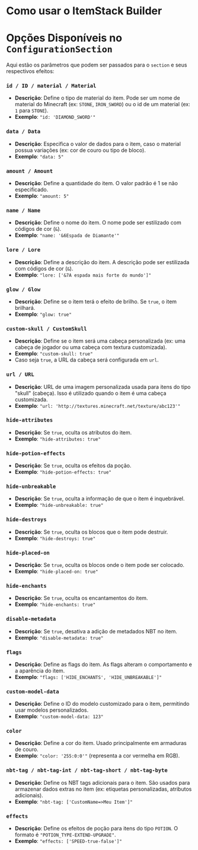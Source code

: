 # Como usar o ItemStack Builder

# Opções Disponíveis no `ConfigurationSection`

Aqui estão os parâmetros que podem ser passados para o `section` e seus respectivos efeitos:

### `id / ID / material / Material`
- **Descrição**: Define o tipo de material do item. Pode ser um nome de material do Minecraft (ex: `STONE`, `IRON_SWORD`) ou o id de um material (ex: `1` para `STONE`).
- **Exemplo**: `"id: 'DIAMOND_SWORD'"`

### `data / Data`
- **Descrição**: Especifica o valor de dados para o item, caso o material possua variações (ex: cor de couro ou tipo de bloco).
- **Exemplo**: `"data: 5"`

### `amount / Amount`
- **Descrição**: Define a quantidade do item. O valor padrão é 1 se não especificado.
- **Exemplo**: `"amount: 5"`

### `name / Name`
- **Descrição**: Define o nome do item. O nome pode ser estilizado com códigos de cor (`&`).
- **Exemplo**: `"name: '&6Espada de Diamante'"`

### `lore / Lore`
- **Descrição**: Define a descrição do item. A descrição pode ser estilizada com códigos de cor (`&`).
- **Exemplo**: `"lore: ['&7A espada mais forte do mundo']"`

### `glow / Glow`
- **Descrição**: Define se o item terá o efeito de brilho. Se `true`, o item brilhará.
- **Exemplo**: `"glow: true"`

### `custom-skull / CustomSkull`
- **Descrição**: Define se o item será uma cabeça personalizada (ex: uma cabeça de jogador ou uma cabeça com textura customizada).
- **Exemplo**: `"custom-skull: true"`
- Caso seja `true`, a URL da cabeça será configurada em `url`.

### `url / URL`
- **Descrição**: URL de uma imagem personalizada usada para itens do tipo "skull" (cabeça). Isso é utilizado quando o item é uma cabeça customizada.
- **Exemplo**: `"url: 'http://textures.minecraft.net/texture/abc123'"`

### `hide-attributes`
- **Descrição**: Se `true`, oculta os atributos do item.
- **Exemplo**: `"hide-attributes: true"`

### `hide-potion-effects`
- **Descrição**: Se `true`, oculta os efeitos da poção.
- **Exemplo**: `"hide-potion-effects: true"`

### `hide-unbreakable`
- **Descrição**: Se `true`, oculta a informação de que o item é inquebrável.
- **Exemplo**: `"hide-unbreakable: true"`

### `hide-destroys`
- **Descrição**: Se `true`, oculta os blocos que o item pode destruir.
- **Exemplo**: `"hide-destroys: true"`

### `hide-placed-on`
- **Descrição**: Se `true`, oculta os blocos onde o item pode ser colocado.
- **Exemplo**: `"hide-placed-on: true"`

### `hide-enchants`
- **Descrição**: Se `true`, oculta os encantamentos do item.
- **Exemplo**: `"hide-enchants: true"`

### `disable-metadata`
- **Descrição**: Se `true`, desativa a adição de metadados NBT no item.
- **Exemplo**: `"disable-metadata: true"`

### `flags`
- **Descrição**: Define as flags do item. As flags alteram o comportamento e a aparência do item.
- **Exemplo**: `"flags: ['HIDE_ENCHANTS', 'HIDE_UNBREAKABLE']"`

### `custom-model-data`
- **Descrição**: Define o ID do modelo customizado para o item, permitindo usar modelos personalizados.
- **Exemplo**: `"custom-model-data: 123"`

### `color`
- **Descrição**: Define a cor do item. Usado principalmente em armaduras de couro.
- **Exemplo**: `"color: '255:0:0'"` (representa a cor vermelha em RGB).

### `nbt-tag / nbt-tag-int / nbt-tag-short / nbt-tag-byte`
- **Descrição**: Define os NBT tags adicionais para o item. São usados para armazenar dados extras no item (ex: etiquetas personalizadas, atributos adicionais).
- **Exemplo**: `"nbt-tag: ['CustomName=>Meu Item']"`

### `effects`
- **Descrição**: Define os efeitos de poção para itens do tipo `POTION`. O formato é `"POTION_TYPE-EXTEND-UPGRADE"`.
- **Exemplo**: `"effects: ['SPEED-true-false']"`
